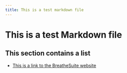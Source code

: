 ```yaml
---
title: This is a test markdown file
---
```

# This is a test Markdown file
## This section contains a list
* [This is a link to the BreatheSuite website](https://www.breathesuite.com/)